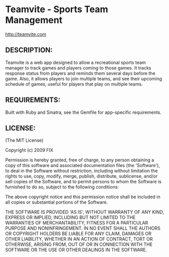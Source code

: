 # Teamvite - Sports Team Management

http://teamvite.com

## DESCRIPTION:

Teamvite is a web app designed to allow a recreational sports team manager to track games and players coming to those games.  It tracks response status from players and reminds them several days before the game.  Also, it allows players to join multiple teams, and see their upcoming schedule of games, useful for players that play on multiple teams.

## REQUIREMENTS:

Built with Ruby and Sinatra, see the Gemfile for app-specific requirements.

## LICENSE:

(The MIT License)

Copyright (c) 2009 FIX

Permission is hereby granted, free of charge, to any person obtaining
a copy of this software and associated documentation files (the
'Software'), to deal in the Software without restriction, including
without limitation the rights to use, copy, modify, merge, publish,
distribute, sublicense, and/or sell copies of the Software, and to
permit persons to whom the Software is furnished to do so, subject to
the following conditions:

The above copyright notice and this permission notice shall be
included in all copies or substantial portions of the Software.

THE SOFTWARE IS PROVIDED 'AS IS', WITHOUT WARRANTY OF ANY KIND,
EXPRESS OR IMPLIED, INCLUDING BUT NOT LIMITED TO THE WARRANTIES OF
MERCHANTABILITY, FITNESS FOR A PARTICULAR PURPOSE AND NONINFRINGEMENT.
IN NO EVENT SHALL THE AUTHORS OR COPYRIGHT HOLDERS BE LIABLE FOR ANY
CLAIM, DAMAGES OR OTHER LIABILITY, WHETHER IN AN ACTION OF CONTRACT,
TORT OR OTHERWISE, ARISING FROM, OUT OF OR IN CONNECTION WITH THE
SOFTWARE OR THE USE OR OTHER DEALINGS IN THE SOFTWARE.
